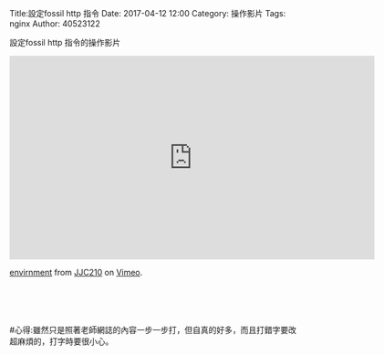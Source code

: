 Title:設定fossil http 指令 
Date: 2017-04-12 12:00
Category: 操作影片
Tags: nginx
Author: 40523122
 
設定fossil http 指令的操作影片<br/>
 
<!-- PELICAN_END_SUMMARY -->

<iframe src="https://player.vimeo.com/video/214970216" width="640" height="357" frameborder="0" webkitallowfullscreen mozallowfullscreen allowfullscreen></iframe>
<p><a href="https://vimeo.com/214970216">envirnment</a> from <a href="https://vimeo.com/user58912544">JJC210</a> on <a href="https://vimeo.com">Vimeo</a>.</p><br/>
<br/>
<br/>
<br/>
#心得:雖然只是照著老師網誌的內容一步一步打，但自真的好多，而且打錯字要改超麻煩的，打字時要很小心。